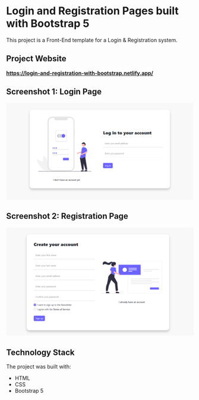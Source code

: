 # Login and Registration Pages built with Bootstrap 5

This project is a Front-End template for a Login & Registration system. 

## Project Website

**https://login-and-registration-with-bootstrap.netlify.app/**

## Screenshot 1: Login Page

![Screenshot](Screenshot_1.png)

## Screenshot 2: Registration Page

![Screenshot](Screenshot_2.png)

## Technology Stack

The project was built with:

+ HTML
+ CSS
+ Bootstrap 5
